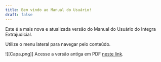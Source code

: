 ```yaml
---
title: Bem vindo ao Manual do Usuário!
draft: false
---
```

Este é a mais nova e atualizada versão do Manual do Usuário do Integra Extrajudicial.

Utilize o menu lateral para navegar pelo conteúdo.

![[Capa.png]]
Acesse a versão antiga em PDF [neste link](https://intranet.mprj.mp.br/documents/79248691/81063224/manual_integra_extrajudicial.pdf).